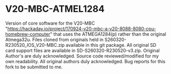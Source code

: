# V20-MBC-ATMEL1284
Version of core software for the V20-MBC "https://hackaday.io/project/170924-v20-mbc-a-v20-8088-8080-cpu-homebrew-computer" that uses the ATMEGA1284(p) rather than the original Atmega32u.
Files cloned from originals held in S260320-R230520_IOS_V20-MBC.zip available in this git package.  All original SD card support files are available in SD-S260320-R230520-v3.zip.
Original Author's are duly acknowledged.
Source code reviewed/modified for my own readability.
All original authors duly acknowledged.
Bug reports for this fork to be submitted to me.
